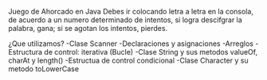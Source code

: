 Juego de Ahorcado en Java
Debes ir colocando letra a letra en la consola, de acuerdo a un numero determinado de intentos, si logra descifgrar la palabra, gana; si se agotan los intentos, pierdes.

¿Que utilizamos?
-Clase Scanner
-Declaraciones y asignaciones
-Arreglos
-Estructura de control: iterativa (Bucle)
-Clase String y sus metodos valueOf, charAt y length()
-Estructua de control condicional
-Clase Character y su metodo toLowerCase

